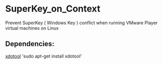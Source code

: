 # SuperKey_on_Context
Prevent SuperKey ( Windows Key ) conflict when running VMware Player virtual machines on Linux


## Dependencies:

[xdotool](http://man.cx/xdotool)
'sudo apt-get install xdotool'

